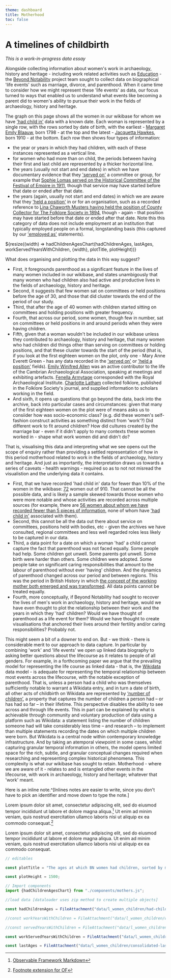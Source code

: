 ```yaml
---
theme: dashboard
title: Motherhood
toc: false
---
```


# A timelines of childbirth

*This is a work-in-progress data essay*

Alongside collecting information about women's work in archaeology, history and heritage - including work related activities such as [Education](https://beyond-notability.github.io/bn_framework/education.html) - the [Beyond Notability](https://beyondnotability.org/) project team sought to collect data on biographical 'life events' such as marriage, divorce, and parenthood. When it came time to consider how we might represent these 'life events' as data, our focus turned to ways that enabled us to understand what events like becoming a parent did to women's ability to pursue their work in the fields of archaeology, history and heritage.

The graph on this page shows all the women in our wikibase for whom we have ['had child in'](https://beyond-notability.wikibase.cloud/wiki/Special:WhatLinksHere/Property:P131) data with a known date. Each woman is represented by a single row, with the rows sorted by date of birth, with the earliest - [Margaret Emily Blaauw](https://beyond-notability.wikibase.cloud/wiki/Item:Q3658), born 1798 - at the top and the latest - [Jacquetta Hawkes](https://beyond-notability.wikibase.cloud/wiki/Item:Q106), born 1910 - at the bottom. Each row then shows four types of information:

- the year or years in which they had children, with each of these instances represented as a vertical line.
- for women who had more than on child, the periods between having their first and last child are represented by a thicker horizontal line.
- the years (usually not start and end dates) in which we have documentary evidence that they ['served on'](https://beyond-notability.wikibase.cloud/wiki/Property:P102) a committee or group, for example that [Sophie Lomas served on the Historical Committee of the Festival of Empire in 1911](https://beyond-notability.wikibase.cloud/wiki/Item:Q960), though that service may have started before that date or ended after that date.
- the years (again, usually not start and end dates) in which we are aware that they ['held a position'](https://beyond-notability.wikibase.cloud/wiki/Property:P17) in or for an organisation, such as a recorded reference to [Lina Chaworth Musters having held the position of County Collector for The Folklore Society in 1894](https://beyond-notability.wikibase.cloud/wiki/Item:Q998), though - again - that position may have started before that date or ended after that date. Note this this category of data does not include employment at an institution that typically employed people on a formal, longstanding basis (this captured by our ['employed as'](https://beyond-notability.wikibase.cloud/wiki/Property:P105) statements).

<div class="grid grid-cols-1">
  <div class="card">
    ${resize((width) => hadChildrenAgesChart(hadChildrenAges, lastAges, workServedYearsWithChildren, {width}, plotTitle, plotHeight))}
  </div>
</div>

What does organising and plotting the data in this way suggest?

- First, it foregrounds parenthood as a significant feature in the lives of many women included in our wikibase, and states unambigously that many women who had children also had active and productive lives in the fields of archaeology, history and heritage.
- Second, it suggests that few women sat on committees or held positions before the age of 30, and those that did cluster towards the end of the period of our study.
- Third, that after the age of 40 women with children started sitting on committees and holding positions with greater frequency.
- Fourth, that across our period, some women, though few in number, sat on committees or held positions in and around periods when they were having children.
- Fifth, given that a woman wouldn't be included in our wikibase unless they contributed to archaeology, history and heritage, that many women who had children did things other than serving on committees or holding positions, and that these cluster towards the start of the period (that is, if you look at the first eighteen women on the plot, only one - Mary Anne Everett Green - has any data recorded in the ['served on'](https://beyond-notability.wikibase.cloud/wiki/Property:P102) or ['held a position'](https://beyond-notability.wikibase.cloud/wiki/Property:P17) fields). [Emily Winifred Allen](https://beyond-notability.wikibase.cloud/wiki/Item:Q488) was an active contributor to the life of the Cambrian Archaeological Association, speaking at meetings and exhibiting artefacts. [Fenella Armytage](https://beyond-notability.wikibase.cloud/wiki/Item:Q316) corresponded with the Royal Archaeological Institute. [Charlotte Latham](https://beyond-notability.wikibase.cloud/wiki/Item:Q945) collected folklore, published in the Folklore Society's journal, and supplied information to scholars working in the field.
- And sixth, it opens up questions that go beyond the data, back into the archive, back into particular cases and circumstances: given that many of the first eighteen women on the plot were of means asks us to consiider how was socio-economic class? (e.g. did these women's self-fashion construct activities as something distinct from 'work'?) Did different work to fit around children? How did cultures created by the marriage bar - even if it didn't apply to many contexts these women worked in - shape what work women did and didn't do?

That is, visualising this data and interpreting what we see opens out the scope of enquiry rather than providing a settled representation of how in this period motherhood related to work in the fields of archaeology, history and heritage. And just as importantly, the interpretation draws us towards a series of caveats - health warnings - required so as to not not misread the visualistion and the underlying data it contains.

- First, that we have recorded 'had child in' data for fewer than 10% of the women in the wikibase: [72](https://beyond-notability.wikibase.cloud/w/index.php?title=Special:WhatLinksHere/Property:P131&limit=500) women out of 910. That cannot be all the possible data, and is likely a sample skewed towards those women who were more notable and whose activities are recorded across multiple sources (for example, there are [56 women about whom we have recorded fewer than 5 pieces of information](https://tinyurl.com/2aryjrp7), none of whom have ['had child in'](https://beyond-notability.wikibase.cloud/wiki/Property:P131) associated with them).
- Second, this cannot be all the data out there about service on committees, positions held with bodies, etc - given the archives we have consulted, regional committees and less well regarded roles less likely to be captured in our data.
- Third, a data point for a date on which a woman 'had' a child cannot capture the fact that parenthood was not faced equally. Some people had help. Some children got unwell. Some parents got unwell. Some birth were harder than others. Some children were adopted. Some people take on significant caring responsibilities that amount to the labour of parenthood without ever 'having' children. And the dynamics of parenthood changed across our period and between regions. This was the period in British History in which [the concept of the working mother both emerged and was transformed](https://www.bloomsbury.com/uk/double-lives-9781408870761/). All data points cannot be treated equally.
- Fourth, more conceptually, if Beyond Notability had sought to recover the lives of men's work in archaeology, history and heritage, would we have even thought to plot the relationship between their work and the years in which they 'had' children? Would we have thought of parenthood as a life event for them? Would we have thought to create visualisations that anchored their lives around their fertility and/or caring responsibilities? Probably not.

This might seem a bit of a downer to end on. But - we think - there is considerable merit to our approach to data capture. In particular by combining 'work' and 'life events' we open up linked data biography to asking better questions about the lifecourse as it relates to people of all genders. For example, in a forthcoming paper we argue that the prevailing model for representing the life course as linked data - that is, the [Wikidata](https://www.wikidata.org/) data model - is adequate for representing the temporal relationship between most events across the lifecourse, with the notable exception of parenthood. That is, unless a person had a child who was themselves sufficiently notable to warrant a Wikidata entry, and in turn a date of birth, all other acts of childbirth on Wikidata are represented by [‘number of children’](https://www.wikidata.org/wiki/Property:P1971), a property that captures the number of children a person had – or has had so far – in their lifetime. This perspective disables the ability to see across and through life events. This in part can be explained by what is achievable through community and voluntary production of data using a platform such as Wikidata: a statement listing the number of children someone had will take considerably less time – and research – to implement than multiple statements recording the dates on which multiple children were born. But Wikidata is a central node within contemporary knowledge infrastructure. And by taking an atemporal viewpoint in some cases, whilst capturing granular temporal information in others, the model opens limited space for the rich, subtle, and granular conceptual changes required when researching and representing complex historical phenomena. This complexity is what our wikibase has sought to retain. Motherhood - where we are aware of it - relates to and is entangled other events in the lifecourse, with work in archaeology, history and heritage; whatever that 'work' meant.

Here is an inline note.^[Inlines notes are easier to write, since
you don't have to pick an identifier and move down to type the
note.]

Lorem ipsum dolor sit amet, consectetur adipiscing elit, sed do eiusmod tempor incididunt ut labore et dolore magna aliqua.[^1] Ut enim ad minim veniam, quis nostrud exercitation ullamco laboris nisi ut aliquip ex ea commodo consequat.[^2] 

Lorem ipsum dolor sit amet, consectetur adipiscing elit, sed do eiusmod tempor incididunt ut labore et dolore magna aliqua. Ut enim ad minim veniam, quis nostrud exercitation ullamco laboris nisi ut aliquip ex ea commodo consequat. 


[^1]: [Observable Framework Markdown](https://observablehq.com/framework/markdown)
[^2]: [Footnote extension for OF](https://observablehq.observablehq.cloud/framework-example-markdown-it-footnote/)

```js
// editables

const plotTitle = "The ages at which BN women had children, sorted by mothers' dates of birth";

const plotHeight = 1500;
```

```js
// Import components
import {hadChildrenAgesChart} from "./components/mothers.js";
```

```js
//load data [dataloader uses zip method to create multiple objects]

const hadChildrenAges = FileAttachment("data/l_women_children/had-children-ages.csv").csv({typed: true});

//const workYearsWithChildren = FileAttachment("data/l_women_children/work-years-with-children.csv").csv({typed:true});

//const servedYearsWithChildren = FileAttachment("data/l_women_children/served-years-with-children.csv").csv({typed:true});

const workServedYearsWithChildren = FileAttachment("data/l_women_children/work-served-years-with-children.csv").csv({typed:true});

const lastAges = FileAttachment("data/l_women_children/consolidated-last-ages.csv").csv({typed:true});

```
